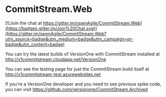 CommitStream.Web
================

[![Join the chat at https://gitter.im/openAgile/CommitStream.Web](https://badges.gitter.im/Join%20Chat.svg)](https://gitter.im/openAgile/CommitStream.Web?utm_source=badge&utm_medium=badge&utm_campaign=pr-badge&utm_content=badge)

You can try the latest builds of VersionOne with CommitStream installed at http://v1commitstream.cloudapp.net/VersionOne

You can see the testing page for just the CommitStream build itself at http://v1commitstream-test.azurewebsites.net

If you're a VersionOne developer and you need to see previous spike code, you can visit https://github.com/versionone/CommitStream.Archived

